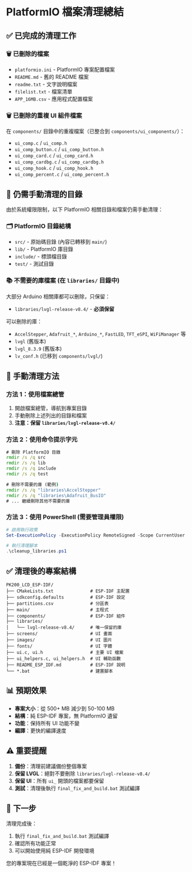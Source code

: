 # PlatformIO 檔案清理總結

## ✅ 已完成的清理工作

### 🗑️ 已刪除的檔案
- `platformio.ini` - PlatformIO 專案配置檔案
- `README.md` - 舊的 README 檔案
- `readme.txt` - 文字說明檔案
- `filelist.txt` - 檔案清單
- `APP_16MB.csv` - 應用程式配置檔案

### 🗑️ 已刪除的重複 UI 組件檔案
在 `components/` 目錄中的重複檔案（已整合到 `components/ui_components/`）：
- `ui_comp.c` / `ui_comp.h`
- `ui_comp_button.c` / `ui_comp_button.h`
- `ui_comp_card.c` / `ui_comp_card.h`
- `ui_comp_cardbg.c` / `ui_comp_cardbg.h`
- `ui_comp_hook.c` / `ui_comp_hook.h`
- `ui_comp_percent.c` / `ui_comp_percent.h`

## 📁 仍需手動清理的目錄

由於系統權限限制，以下 PlatformIO 相關目錄和檔案仍需手動清理：

### 🗂️ PlatformIO 目錄結構
- `src/` - 原始碼目錄 (內容已轉移到 `main/`)
- `lib/` - PlatformIO 庫目錄
- `include/` - 標頭檔目錄
- `test/` - 測試目錄

### 📚 不需要的庫檔案 (在 `libraries/` 目錄中)
大部分 Arduino 相關庫都可以刪除，只保留：
- `libraries/lvgl-release-v8.4/` - **必須保留**

可以刪除的庫：
- `AccelStepper`, `Adafruit_*`, `Arduino_*`, `FastLED`, `TFT_eSPI`, `WiFiManager` 等
- `lvgl` (舊版本)
- `lvgl_8.3.9` (舊版本)
- `lv_conf.h` (已移到 `components/lvgl/`)

## 🔧 手動清理方法

### 方法 1：使用檔案總管
1. 開啟檔案總管，導航到專案目錄
2. 手動刪除上述列出的目錄和檔案
3. **注意：保留 `libraries/lvgl-release-v8.4/`**

### 方法 2：使用命令提示字元
```cmd
# 刪除 PlatformIO 目錄
rmdir /s /q src
rmdir /s /q lib
rmdir /s /q include
rmdir /s /q test

# 刪除不需要的庫 (範例)
rmdir /s /q "libraries\AccelStepper"
rmdir /s /q "libraries\Adafruit_BusIO"
# ... 繼續刪除其他不需要的庫
```

### 方法 3：使用 PowerShell (需要管理員權限)
```powershell
# 啟用執行政策
Set-ExecutionPolicy -ExecutionPolicy RemoteSigned -Scope CurrentUser

# 執行清理腳本
.\cleanup_libraries.ps1
```

## ✅ 清理後的專案結構

```
PK200_LCD_ESP-IDF/
├── CMakeLists.txt              # ESP-IDF 主配置
├── sdkconfig.defaults          # ESP-IDF 設定
├── partitions.csv              # 分區表
├── main/                       # 主程式
├── components/                 # ESP-IDF 組件
├── libraries/
│   └── lvgl-release-v8.4/      # 唯一保留的庫
├── screens/                    # UI 畫面
├── images/                     # UI 圖片
├── fonts/                      # UI 字體
├── ui.c, ui.h                  # 主要 UI 檔案
├── ui_helpers.c, ui_helpers.h  # UI 輔助函數
├── README_ESP_IDF.md           # ESP-IDF 說明
└── *.bat                       # 建置腳本
```

## 📊 預期效果

- **專案大小**：從 500+ MB 減少到 50-100 MB
- **結構**：純 ESP-IDF 專案，無 PlatformIO 遺留
- **功能**：保持所有 UI 功能不變
- **編譯**：更快的編譯速度

## ⚠️ 重要提醒

1. **備份**：清理前建議備份整個專案
2. **保留 LVGL**：絕對不要刪除 `libraries/lvgl-release-v8.4/`
3. **保留 UI**：所有 `ui_` 開頭的檔案都要保留
4. **測試**：清理後執行 `final_fix_and_build.bat` 測試編譯

## 🎯 下一步

清理完成後：
1. 執行 `final_fix_and_build.bat` 測試編譯
2. 確認所有功能正常
3. 可以開始使用純 ESP-IDF 開發環境

您的專案現在已經是一個乾淨的 ESP-IDF 專案！
